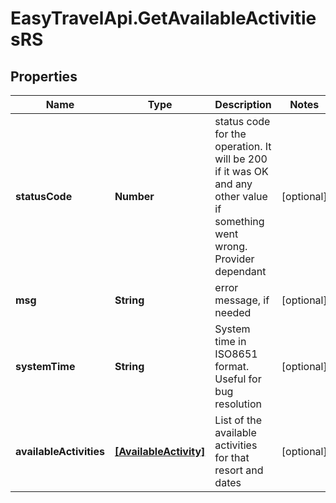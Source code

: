 # EasyTravelApi.GetAvailableActivitiesRS

## Properties
Name | Type | Description | Notes
------------ | ------------- | ------------- | -------------
**statusCode** | **Number** | status code for the operation. It will be 200 if it was OK and any other value if something went wrong. Provider dependant | [optional] 
**msg** | **String** | error message, if needed | [optional] 
**systemTime** | **String** | System time in ISO8651 format. Useful for bug resolution | [optional] 
**availableActivities** | [**[AvailableActivity]**](AvailableActivity.md) | List of the available activities for that resort and dates | [optional] 


